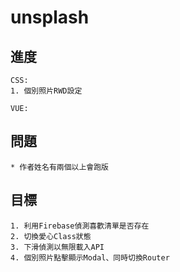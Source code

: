 # unsplash
## 進度
```
CSS: 
1. 個別照片RWD設定

VUE:

```

## 問題
```
* 作者姓名有兩個以上會跑版
```

## 目標
```
1. 利用Firebase偵測喜歡清單是否存在
2. 切換愛心Class狀態
3. 下滑偵測以無限載入API
4. 個別照片點擊顯示Modal、同時切換Router
```